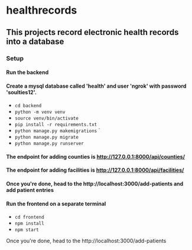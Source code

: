 # healthrecords
## This projects record electronic health records into a database
### Setup     
#### Run the backend    
#### Create a mysql database called 'health' and user 'ngrok' with password 'soulties12'.    
- `cd backend`     
- `python -m venv venv`   
- `source venv/bin/activate`    
- `pip install -r requirements.txt`    
- `python manage.py makemigrations`    `
- `python manage.py migrate`    
- `python manage.py runserver`    

#### The endpoint for adding counties is http://127.0.0.1:8000/api/counties/   
#### The endpoint for adding facilities is http://127.0.0.1:8000/api/facilities/    
#### Once you're done, head to the http://localhost:3000/add-patients and add patient entries    
#### Run the frontend on a separate terminal    
- `cd frontend`    
- `npm install`    
- `npm start`    

Once you're done, head to the http://localhost:3000/add-patients     
